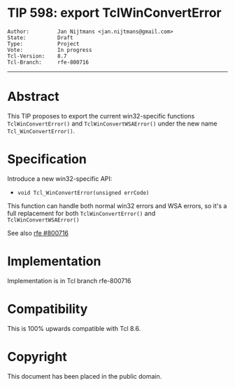 # TIP 598: export TclWinConvertError
	Author:         Jan Nijtmans <jan.nijtmans@gmail.com>
	State:          Draft
	Type:           Project
	Vote:           In progress
	Tcl-Version:    8.7
	Tcl-Branch:     rfe-800716
-----
# Abstract

This TIP proposes to export the current win32-specific
functions `TclWinConvertError()` and `TclWinConvertWSAError()`
under the new name `Tcl_WinConvertError()`.

# Specification

Introduce a new win32-specific API:

* `void Tcl_WinConvertError(unsigned errCode)`

This function can handle both normal win32 errors
and WSA errors, so it's a full replacement
for both `TclWinConvertError()` and `TclWinConvertWSAError()`

See also [rfe #800716](https://core.tcl-lang.org/tcl/info/800716)

# Implementation

Implementation is in Tcl branch rfe-800716

# Compatibility

This is 100% upwards compatible with Tcl 8.6.

# Copyright

This document has been placed in the public domain.
